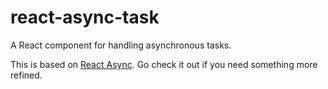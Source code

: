 # react-async-task

A React component for handling asynchronous tasks.

This is based on [React Async](https://github.com/ghengeveld/react-async). Go check it out if you need something more refined.